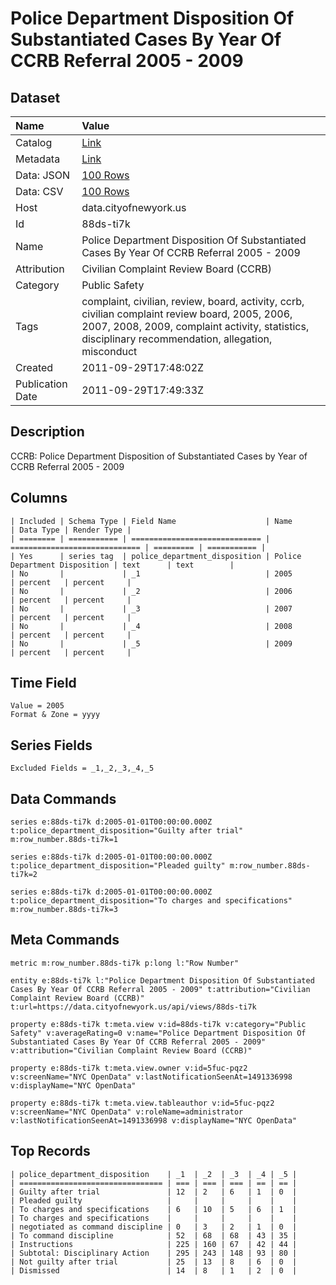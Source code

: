 # Police Department Disposition Of Substantiated Cases By Year Of CCRB Referral 2005 - 2009

## Dataset

| Name | Value |
| :--- | :---- |
| Catalog | [Link](https://catalog.data.gov/dataset/police-department-disposition-of-substantiated-cases-by-year-of-ccrb-referral-2005-2009-9ce9f) |
| Metadata | [Link](https://data.cityofnewyork.us/api/views/88ds-ti7k) |
| Data: JSON | [100 Rows](https://data.cityofnewyork.us/api/views/88ds-ti7k/rows.json?max_rows=100) |
| Data: CSV | [100 Rows](https://data.cityofnewyork.us/api/views/88ds-ti7k/rows.csv?max_rows=100) |
| Host | data.cityofnewyork.us |
| Id | 88ds-ti7k |
| Name | Police Department Disposition Of Substantiated Cases By Year Of CCRB Referral 2005 - 2009 |
| Attribution | Civilian Complaint Review Board (CCRB) |
| Category | Public Safety |
| Tags | complaint, civilian, review, board, activity, ccrb, civilian complaint review board, 2005, 2006, 2007, 2008, 2009, complaint activity, statistics, disciplinary recommendation, allegation, misconduct |
| Created | 2011-09-29T17:48:02Z |
| Publication Date | 2011-09-29T17:49:33Z |

## Description

CCRB: Police Department Disposition of Substantiated Cases by Year of CCRB Referral 2005 - 2009

## Columns

```ls
| Included | Schema Type | Field Name                    | Name                          | Data Type | Render Type |
| ======== | =========== | ============================= | ============================= | ========= | =========== |
| Yes      | series tag  | police_department_disposition | Police Department Disposition | text      | text        |
| No       |             | _1                            | 2005                          | percent   | percent     |
| No       |             | _2                            | 2006                          | percent   | percent     |
| No       |             | _3                            | 2007                          | percent   | percent     |
| No       |             | _4                            | 2008                          | percent   | percent     |
| No       |             | _5                            | 2009                          | percent   | percent     |
```

## Time Field

```ls
Value = 2005
Format & Zone = yyyy
```

## Series Fields

```ls
Excluded Fields = _1,_2,_3,_4,_5
```

## Data Commands

```ls
series e:88ds-ti7k d:2005-01-01T00:00:00.000Z t:police_department_disposition="Guilty after trial" m:row_number.88ds-ti7k=1

series e:88ds-ti7k d:2005-01-01T00:00:00.000Z t:police_department_disposition="Pleaded guilty" m:row_number.88ds-ti7k=2

series e:88ds-ti7k d:2005-01-01T00:00:00.000Z t:police_department_disposition="To charges and specifications" m:row_number.88ds-ti7k=3
```

## Meta Commands

```ls
metric m:row_number.88ds-ti7k p:long l:"Row Number"

entity e:88ds-ti7k l:"Police Department Disposition Of Substantiated Cases By Year Of CCRB Referral 2005 - 2009" t:attribution="Civilian Complaint Review Board (CCRB)" t:url=https://data.cityofnewyork.us/api/views/88ds-ti7k

property e:88ds-ti7k t:meta.view v:id=88ds-ti7k v:category="Public Safety" v:averageRating=0 v:name="Police Department Disposition Of Substantiated Cases By Year Of CCRB Referral 2005 - 2009" v:attribution="Civilian Complaint Review Board (CCRB)"

property e:88ds-ti7k t:meta.view.owner v:id=5fuc-pqz2 v:screenName="NYC OpenData" v:lastNotificationSeenAt=1491336998 v:displayName="NYC OpenData"

property e:88ds-ti7k t:meta.view.tableauthor v:id=5fuc-pqz2 v:screenName="NYC OpenData" v:roleName=administrator v:lastNotificationSeenAt=1491336998 v:displayName="NYC OpenData"
```

## Top Records

```ls
| police_department_disposition    | _1  | _2  | _3  | _4 | _5 | 
| ================================ | === | === | === | == | == | 
| Guilty after trial               | 12  | 2   | 6   | 1  | 0  | 
| Pleaded guilty                   |     |     |     |    |    | 
| To charges and specifications    | 6   | 10  | 5   | 6  | 1  | 
| To charges and specifications    |     |     |     |    |    | 
| negotiated as command discipline | 0   | 3   | 2   | 1  | 0  | 
| To command discipline            | 52  | 68  | 68  | 43 | 35 | 
| Instructions                     | 225 | 160 | 67  | 42 | 44 | 
| Subtotal: Disciplinary Action    | 295 | 243 | 148 | 93 | 80 | 
| Not guilty after trial           | 25  | 13  | 8   | 6  | 0  | 
| Dismissed                        | 14  | 8   | 1   | 2  | 0  | 
```